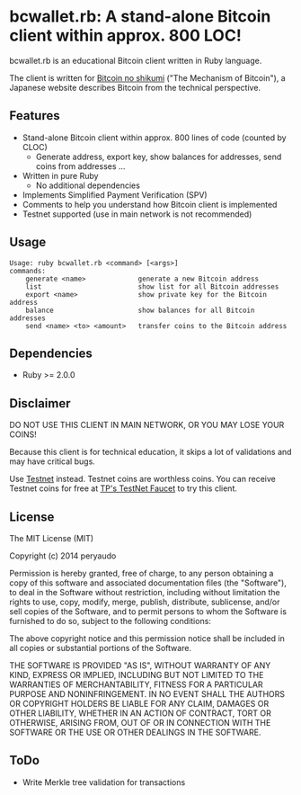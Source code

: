 # bcwallet.rb: A stand-alone Bitcoin client within approx. 800 LOC!

bcwallet.rb is an educational Bitcoin client written in Ruby language.

The client is written for [Bitcoin no shikumi](http://bitcoin.peryaudo.org/) ("The Mechanism of Bitcoin"), a Japanese website describes Bitcoin from the technical perspective.

## Features

* Stand-alone Bitcoin client within approx. 800 lines of code (counted by CLOC)
  * Generate address, export key, show balances for addresses, send coins from addresses ...
* Written in pure Ruby
  * No additional dependencies
* Implements Simplified Payment Verification (SPV)
* Comments to help you understand how Bitcoin client is implemented
* Testnet supported (use in main network is not recommended)

## Usage

    Usage: ruby bcwallet.rb <command> [<args>]
    commands:
        generate <name>             generate a new Bitcoin address
        list                        show list for all Bitcoin addresses
        export <name>               show private key for the Bitcoin address
        balance                     show balances for all Bitcoin addresses
        send <name> <to> <amount>   transfer coins to the Bitcoin address

## Dependencies

* Ruby >= 2.0.0

## Disclaimer

DO NOT USE THIS CLIENT IN MAIN NETWORK, OR YOU MAY LOSE YOUR COINS!

Because this client is for technical education, it skips a lot of validations and may have critical bugs.

Use [Testnet](https://en.bitcoin.it/wiki/Testnet) instead. Testnet coins are worthless coins. You can receive Testnet coins for free at [TP's TestNet Faucet](http://tpfaucet.appspot.com/) to try this client.

## License

The MIT License (MIT)

Copyright (c) 2014 peryaudo

Permission is hereby granted, free of charge, to any person obtaining a copy
of this software and associated documentation files (the "Software"), to deal
in the Software without restriction, including without limitation the rights
to use, copy, modify, merge, publish, distribute, sublicense, and/or sell
copies of the Software, and to permit persons to whom the Software is
furnished to do so, subject to the following conditions:

The above copyright notice and this permission notice shall be included in
all copies or substantial portions of the Software.

THE SOFTWARE IS PROVIDED "AS IS", WITHOUT WARRANTY OF ANY KIND, EXPRESS OR
IMPLIED, INCLUDING BUT NOT LIMITED TO THE WARRANTIES OF MERCHANTABILITY,
FITNESS FOR A PARTICULAR PURPOSE AND NONINFRINGEMENT. IN NO EVENT SHALL THE
AUTHORS OR COPYRIGHT HOLDERS BE LIABLE FOR ANY CLAIM, DAMAGES OR OTHER
LIABILITY, WHETHER IN AN ACTION OF CONTRACT, TORT OR OTHERWISE, ARISING FROM,
OUT OF OR IN CONNECTION WITH THE SOFTWARE OR THE USE OR OTHER DEALINGS IN
THE SOFTWARE.

## ToDo

* Write Merkle tree validation for transactions
